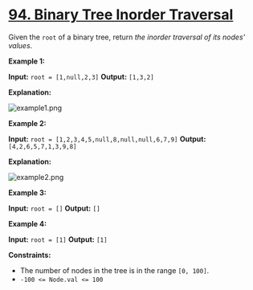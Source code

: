 # [94. Binary Tree Inorder Traversal](https://leetcode.com/problems/binary-tree-inorder-traversal/)

Given the `root` of a binary tree, return _the inorder traversal of its nodes' values_.


**Example 1:**

**Input:** `root = [1,null,2,3]`
**Output:** `[1,3,2]`

**Explanation:**

![example1.png](res/ex1.png)


**Example 2:**

**Input:** `root = [1,2,3,4,5,null,8,null,null,6,7,9]`
**Output:** `[4,2,6,5,7,1,3,9,8]`

**Explanation:**

![example2.png](res/ex2.png)


**Example 3:**

**Input:** `root = []`
**Output:** `[]`


**Example 4:**

**Input:** `root = [1]`
**Output:** `[1]`


**Constraints:**

* The number of nodes in the tree is in the range `[0, 100]`.
* `-100 <= Node.val <= 100`
